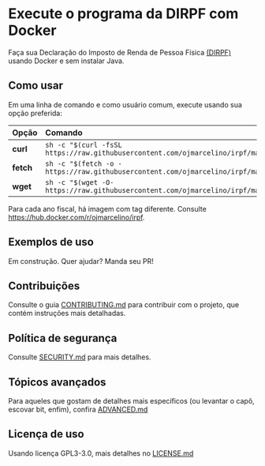 # Execute o programa da DIRPF com Docker

Faça sua Declaração do Imposto de Renda de Pessoa Física [(DIRPF)](https://www.gov.br/receitafederal/pt-br/centrais-de-conteudo/download/pgd/dirpf) usando Docker e sem instalar Java.

## Como usar

Em uma linha de comando e como usuário comum, execute usando sua opção preferida:

| Opção     | Comando                                                                                      |
|:----------|:---------------------------------------------------------------------------------------------|
| **curl**  | `sh -c "$(curl -fsSL https://raw.githubusercontent.com/ojmarcelino/irpf/master/runtime.sh)"` |
| **fetch** | `sh -c "$(fetch -o - https://raw.githubusercontent.com/ojmarcelino/irpf/master/runtime.sh)"` |
| **wget**  | `sh -c "$(wget -O- https://raw.githubusercontent.com/ojmarcelino/irpf/master/runtime.sh)"`   |

Para cada ano fiscal, há imagem com tag diferente. Consulte <https://hub.docker.com/r/ojmarcelino/irpf>.

## Exemplos de uso

Em construção. Quer ajudar? Manda seu PR!

## Contribuições

Consulte o guia [CONTRIBUTING.md](https://github.com/ojmarcelino/irpf/blob/main/CONTRIBUTING.md) para contribuir com o projeto, que contém instruções mais detalhadas.

## Política de segurança

Consulte [SECURITY.md](https://github.com/ojmarcelino/irpf/blob/main/SECURITY.md) para mais detalhes.

## Tópicos avançados

Para aqueles que gostam de detalhes mais específicos (ou levantar o capô, escovar bit, enfim), confira [ADVANCED.md](https://github.com/ojmarcelino/irpf/blob/main/ADVANCED.md)

## Licença de uso

Usando licença GPL3-3.0, mais detalhes no [LICENSE.md](https://github.com/ojmarcelino/irpf/blob/main/LICENSE.md)
